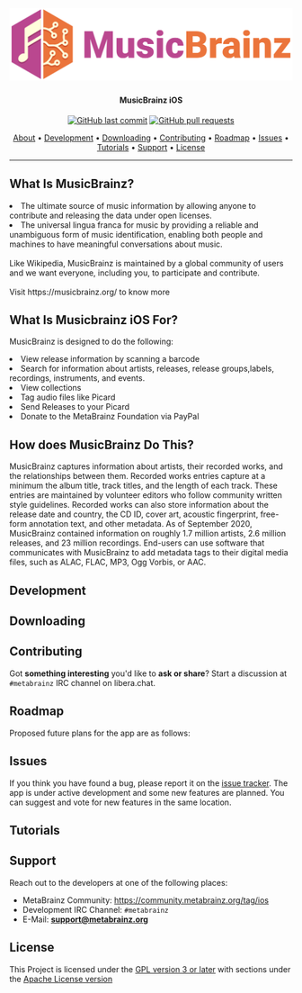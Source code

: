 <h1 align="center">
  <br>
  <a href="https://github.com/akshaaatt/musicbrainz-ios/archive/master.zip"><img src="https://github.com/metabrainz/metabrainz-logos/blob/master/logos/MusicBrainz/SVG/MusicBrainz_logo.svg" alt="MusicBrainz iOS"></a>
</h1>

<h4 align="center">MusicBrainz iOS</h4>

<p align="center">
    <a href="https://github.com/akshaaatt/musicbrainz-ios/commits/master">
    <img src="https://img.shields.io/github/last-commit/akshaaatt/musicbrainz-ios.svg?style=flat-square&logo=github&logoColor=white"
         alt="GitHub last commit"></a>
    <a href="https://github.com/akshaaatt/musicbrainz-ios/pulls">
    <img src="https://img.shields.io/github/issues-pr-raw/akshaaatt/musicbrainz-ios.svg?style=flat-square&logo=github&logoColor=white"
         alt="GitHub pull requests"></a>
</p>
      
<p align="center">
  <a href="#what-is-musicbrainz">About</a> •
  <a href="#development">Development</a> •
  <a href="#downloading">Downloading</a> •
  <a href="#contributing">Contributing</a> •
  <a href="#roadmap">Roadmap</a> • 
  <a href="#issues">Issues</a> •
  <a href="#tutorials">Tutorials</a> •
  <a href="#support">Support</a> •
  <a href="#license">License</a>
</p>

---

## What Is MusicBrainz?
<li>The ultimate source of music information by allowing anyone to contribute and releasing the data under open licenses.</li>
    <li>The universal lingua franca for music by providing a reliable and unambiguous form of music identification, enabling both people and machines to have meaningful conversations about music.</li>
    <br>
    Like Wikipedia, MusicBrainz is maintained by a global community of users and we want everyone, including you, to participate and contribute.
    <br><br>
    Visit https://musicbrainz.org/ to know more

## What Is Musicbrainz iOS For?
MusicBrainz is designed to do the following:

<li> View release information by scanning a barcode</li>
<li> Search for information about artists, releases, release groups,labels, recordings, instruments, and events.</li>
<li> View collections</li>
<li> Tag audio files like Picard</li>
<li> Send Releases to your Picard</li>
<li> Donate to the MetaBrainz Foundation via PayPal</li>

## How does MusicBrainz Do This?

MusicBrainz captures information about artists, their recorded works, and the relationships between them. Recorded works entries capture at a minimum the album title, track titles, and the length of each track. These entries are maintained by volunteer editors who follow community written style guidelines. Recorded works can also store information about the release date and country, the CD ID, cover art, acoustic fingerprint, free-form annotation text, and other metadata. As of September 2020, MusicBrainz contained information on roughly 1.7 million artists, 2.6 million releases, and 23 million recordings. End-users can use software that communicates with MusicBrainz to add metadata tags to their digital media files, such as ALAC, FLAC, MP3, Ogg Vorbis, or AAC.

## Development
	    

## Downloading

	    
## Contributing
	  
Got **something interesting** you'd like to **ask or share**? Start a discussion at `#metabrainz` IRC channel on libera.chat.

## Roadmap

Proposed future plans for the app are as follows:

	    
## Issues
	  
If you think you have found a bug, please report it on the [issue tracker](https://tickets.metabrainz.org/projects/MOBILE/issues). The app is under active development and some new features are planned. You can suggest and vote for new features in the same location.

## Tutorials

	    
## Support

Reach out to the developers at one of the following places:

- MetaBrainz Community: https://community.metabrainz.org/tag/ios
- Development IRC Channel: `#metabrainz`
- E-Mail: **support@metabrainz.org**

## License

This Project is licensed under the [GPL version 3 or later](https://www.gnu.org/licenses/gpl-3.0.html) with sections under the [Apache License version](https://www.apache.org/licenses/LICENSE-2.0.html) 
